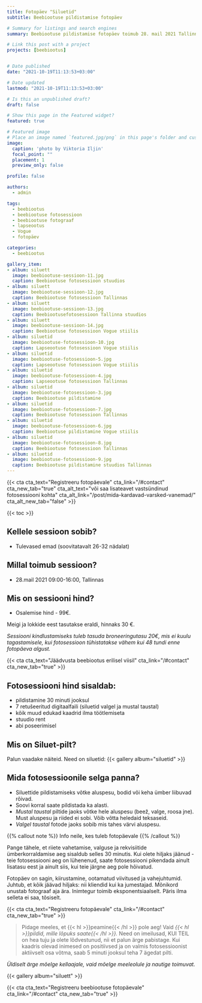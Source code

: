 ```yaml
---
title: Fotopäev "Siluetid"
subtitle: Beebiootuse pildistamise fotopäev

# Summary for listings and search engines
summary: Beebiootuse pildistamise fotopäev toimub 28. mail 2021 Tallinnas

# Link this post with a project
projects: [beebiootus]


# Date published
date: "2021-10-19T11:13:53+03:00"

# Date updated
lastmod: "2021-10-19T11:13:53+03:00"

# Is this an unpublished draft?
draft: false

# Show this page in the Featured widget?
featured: true

# Featured image
# Place an image named `featured.jpg/png` in this page's folder and customize its options here.
image:
  caption: 'photo by Viktoria Iljin'
  focal_point: ""
  placement: 1
  preview_only: false

profile: false

authors:
  - admin

tags:
  - beebiootus
  - beebiootuse fotosessioon
  - beebiootuse fotograaf
  - lapseootus
  - Vogue
  - fotopäev

categories:
  - beebiootus

gallery_item:
- album: siluett
  image: beebiootuse-sessioon-11.jpg
  caption: Beebiootuse fotosessioon stuudios
- album: siluett
  image: beebiootuse-sessioon-12.jpg
  caption: Beebiootuse fotosessioon Tallinnas
- album: siluett
  image: beebiootuse-sessioon-13.jpg
  caption: Beebiootusefotosessioon Tallinna stuudios
- album: siluett
  image: beebiootuse-sessioon-14.jpg
  caption: Beebiootuse fotosessioon Vogue stiilis
- album: siluetid
  image: beebiootuse-fotosessioon-10.jpg
  caption: Lapseootuse fotosessioon Vogue stiilis
- album: siluetid
  image: beebiootuse-fotosessioon-5.jpg
  caption: Lapseootuse fotosessioon Vogue stiilis
- album: siluetid
  image: beebiootuse-fotosessioon-4.jpg
  caption: Lapseootuse fotosessioon Tallinnas
- album: siluetid
  image: beebiootuse-fotosessioon-3.jpg
  caption: Beebiootuse pildistamine 
- album: siluetid
  image: beebiootuse-fotosessioon-7.jpg
  caption: Beebiootuse fotosessioon Tallinnas
- album: siluetid
  image: beebiootuse-fotosessioon-6.jpg
  caption: Beebiootuse pildistamine Vogue stiilis
- album: siluetid
  image: beebiootuse-fotosessioon-8.jpg
  caption: Beebiootuse fotosessioon Tallinnas
- album: siluetid
  image: beebiootuse-fotosessioon-9.jpg
  caption: Beebiootuse pildistamine stuudios Tallinnas
---
```

{{< cta cta_text="Registreeru fotopäevale" cta_link="/#contact" cta_new_tab="true" cta_alt_text="või saa lisateavet vastsündinud fotosessiooni kohta" cta_alt_link="/post/mida-kardavad-varsked-vanemad/" cta_alt_new_tab="false" >}}

{{< toc >}}

## Kellele sessioon sobib?
- Tulevased emad (soovitatavalt 26-32 nädalat)

## Millal toimub sessioon?
- 28.mail 2021 09:00-16:00, Tallinnas

## Mis on sessiooni hind?
- Osalemise hind - 99€.

Meigi ja lokkide eest tasutakse eraldi, hinnaks 30 €.
 
_Sessiooni kindlustamiseks tuleb tasuda broneeringutasu 20€, mis ei kuulu tagastamisele, kui fotosessioon tühistatakse vähem kui 48 tundi enne fotopäeva algust._ 
 
{{< cta cta_text="Jäädvusta beebiootus erilisel viisil" cta_link="/#contact" cta_new_tab="true" >}}

## Fotosessiooni hind sisaldab:
- pildistamine 30 minuti jooksul 
- 7 retušeeritud digitaalfaili (siluetid valgel ja mustal taustal) 
- kõik muud edukad kaadrid ilma töötlemiseta
- stuudio rent
- abi poseerimisel

## Mis on Siluet-pilt?

Palun vaadake näiteid. Need on siluetid:
{{< gallery album="siluetid" >}}

## Mida fotosessioonile selga panna?
- Siluettide pildistamiseks võtke aluspesu, bodid või keha ümber liibuvad rõivad.
- Soovi korral saate pildistada ka alasti.
- _Mustal taustal_ piltide jaoks võtke hele aluspesu (beež, valge, roosa jne). Must aluspesu ja riided ei sobi. Võib võtta heledaid teksaseid.
- _Valgel taustal_ fotode jaoks sobib mis tahes värvi aluspesu.

{{% callout note %}}
Info neile, kes tuleb fotopäevale
{{% /callout %}}

Pange tähele, et riiete vahetamise, valguse ja rekvisiitide ümberkorraldamise aeg sisaldub selles 30 minutis.
Kui olete hiljaks jäänud - teie fotosessiooni aeg on lühenenud, saate fotosessiooni pikendada ainult lisatasu eest ja ainult siis, kui teie järgne aeg pole hõivatud.

Fotopäev on sagin, kiirustamine, ootamatud viivitused ja vahejuhtumid. Juhtub, et kõik jäävad hiljaks: nii kliendid kui ka jumestajad. Mõnikord unustab fotograaf aja ära. Inimtegur toimib eksponentsiaalselt. Päris ilma selleta ei saa, tõsiselt.

{{< cta cta_text="Registreeru fotopäevale" cta_link="/#contact" cta_new_tab="true" >}}

> Pidage meeles, et {{< hl >}}peamine{{< /hl >}} pole aeg! Vaid _{{< hl >}}pildid, mille lõpuks saate{{< /hl >}}._ Need on imeilusad, KUI TEIL on hea tuju ja olete lõdvestunud, nii et palun ärge pabistage.
Kui kaadris olevad inimesed on positiivsed ja on valmis fotosessioonist aktiivselt osa võtma, saab 5 minuti jooksul teha 7 ägedat pilti.

_Üldiselt ärge mõelge kellaajale, vaid mõelge meeleolule ja nautige toimuvat._

{{< gallery album="siluett" >}}

{{< cta cta_text="Registreeru beebiootuse fotopäevale" cta_link="/#contact" cta_new_tab="true" >}}